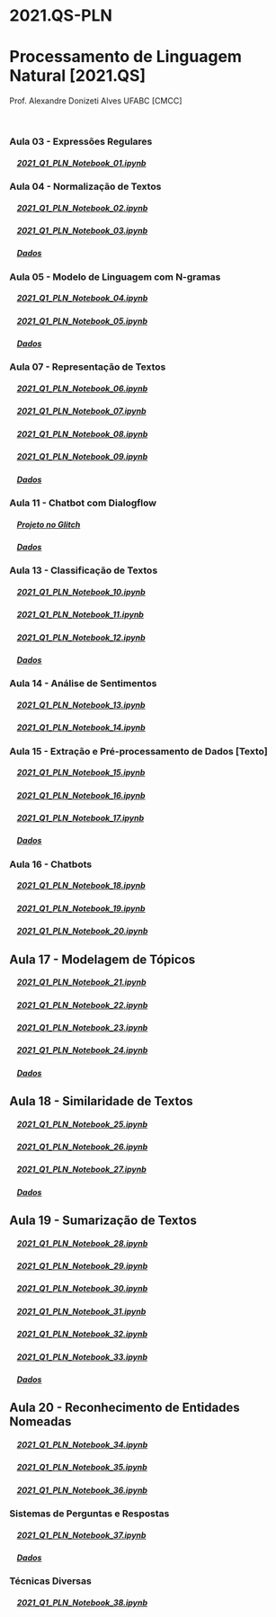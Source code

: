 # 2021.QS-PLN
# Processamento de Linguagem Natural [2021.QS]

Prof. Alexandre Donizeti Alves
UFABC [CMCC]


<br>

### **Aula 03 - Expressões Regulares**

##### &nbsp;&nbsp;&nbsp; [2021_Q1_PLN_Notebook_01.ipynb](https://github.com/adalves-ufabc/2021.QS-PLN/blob/main/Aula%2003/2021_Q1_PLN_Notebook_01.ipynb)
  
### **Aula 04 - Normalização de Textos**
##### &nbsp;&nbsp;&nbsp; [2021_Q1_PLN_Notebook_02.ipynb](https://github.com/adalves-ufabc/2021.QS-PLN/blob/main/Aula%2004/2021_Q1_PLN_Notebook_02.ipynb)
  
##### &nbsp;&nbsp;&nbsp; [2021_Q1_PLN_Notebook_03.ipynb](https://github.com/adalves-ufabc/2021.QS-PLN/blob/main/Aula%2004/2021_Q1_PLN_Notebook_03.ipynb)
  
##### &nbsp;&nbsp;&nbsp; [Dados](https://github.com/adalves-ufabc/2021.QS-PLN/tree/main/Aula%2004/data) 

### **Aula 05 - Modelo de Linguagem com N-gramas**
##### &nbsp;&nbsp;&nbsp; [2021_Q1_PLN_Notebook_04.ipynb](https://github.com/adalves-ufabc/2021.QS-PLN/blob/main/Aula%2005/2021_Q1_PLN_Notebook_04.ipynb)
  
##### &nbsp;&nbsp;&nbsp; [2021_Q1_PLN_Notebook_05.ipynb](https://github.com/adalves-ufabc/2021.QS-PLN/blob/main/Aula%2005/2021_Q1_PLN_Notebook_05.ipynb)
  
##### &nbsp;&nbsp;&nbsp; [Dados](https://github.com/adalves-ufabc/2021.QS-PLN/tree/main/Aula%2005/data) 

### **Aula 07 - Representação de Textos**
##### &nbsp;&nbsp;&nbsp; [2021_Q1_PLN_Notebook_06.ipynb](https://github.com/adalves-ufabc/2021.QS-PLN/blob/main/Aula%2005/2021_Q1_PLN_Notebook_06.ipynb)
  
##### &nbsp;&nbsp;&nbsp; [2021_Q1_PLN_Notebook_07.ipynb](https://github.com/adalves-ufabc/2021.QS-PLN/blob/main/Aula%2005/2021_Q1_PLN_Notebook_07.ipynb)

##### &nbsp;&nbsp;&nbsp; [2021_Q1_PLN_Notebook_08.ipynb](https://github.com/adalves-ufabc/2021.QS-PLN/blob/main/Aula%2005/2021_Q1_PLN_Notebook_08.ipynb)

##### &nbsp;&nbsp;&nbsp; [2021_Q1_PLN_Notebook_09.ipynb](https://github.com/adalves-ufabc/2021.QS-PLN/blob/main/Aula%2005/2021_Q1_PLN_Notebook_09.ipynb)
  
##### &nbsp;&nbsp;&nbsp; [Dados](https://github.com/adalves-ufabc/2021.QS-PLN/tree/main/Aula%2007/data) 

### **Aula 11 - Chatbot com Dialogflow**

##### &nbsp;&nbsp;&nbsp; [Projeto no Glitch](https://github.com/adalves-ufabc/2021.QS-PLN/blob/main/Aula%2011/ufabc-pln-projeto-glitch.tgz)

##### &nbsp;&nbsp;&nbsp; [Dados](https://github.com/adalves-ufabc/2021.QS-PLN/tree/main/Aula%2011/data) 

### **Aula 13 - Classificação de Textos**
##### &nbsp;&nbsp;&nbsp; [2021_Q1_PLN_Notebook_10.ipynb](https://github.com/adalves-ufabc/2021.QS-PLN/blob/main/Aula%2013/2021_Q1_PLN_Notebook_10.ipynb)
  
##### &nbsp;&nbsp;&nbsp; [2021_Q1_PLN_Notebook_11.ipynb](https://github.com/adalves-ufabc/2021.QS-PLN/blob/main/Aula%2013/2021_Q1_PLN_Notebook_11.ipynb)

##### &nbsp;&nbsp;&nbsp; [2021_Q1_PLN_Notebook_12.ipynb](https://github.com/adalves-ufabc/2021.QS-PLN/blob/main/Aula%2013/2021_Q1_PLN_Notebook_12.ipynb)

##### &nbsp;&nbsp;&nbsp; [Dados](https://github.com/adalves-ufabc/2021.QS-PLN/tree/main/Aula%2013/data) 


### **Aula 14 - Análise de Sentimentos**
##### &nbsp;&nbsp;&nbsp; [2021_Q1_PLN_Notebook_13.ipynb](https://github.com/adalves-ufabc/2021.QS-PLN/blob/main/Aula%2014/2021_Q1_PLN_Notebook_13.ipynb)
  
##### &nbsp;&nbsp;&nbsp; [2021_Q1_PLN_Notebook_14.ipynb](https://github.com/adalves-ufabc/2021.QS-PLN/blob/main/Aula%2014/2021_Q1_PLN_Notebook_14.ipynb)


### **Aula 15 - Extração e Pré-processamento de Dados [Texto]**
##### &nbsp;&nbsp;&nbsp; [2021_Q1_PLN_Notebook_15.ipynb](https://github.com/adalves-ufabc/2021.QS-PLN/blob/main/Aula%2015/2021_Q1_PLN_Notebook_15.ipynb)
  
##### &nbsp;&nbsp;&nbsp; [2021_Q1_PLN_Notebook_16.ipynb](https://github.com/adalves-ufabc/2021.QS-PLN/blob/main/Aula%2015/2021_Q1_PLN_Notebook_16.ipynb)

##### &nbsp;&nbsp;&nbsp; [2021_Q1_PLN_Notebook_17.ipynb](https://github.com/adalves-ufabc/2021.QS-PLN/blob/main/Aula%2015/2021_Q1_PLN_Notebook_17.ipynb)

##### &nbsp;&nbsp;&nbsp; [Dados](https://drive.google.com/drive/folders/19WMti6LyQTR4XLGiVEZ5Oumz9BLJRr2e?usp=sharing) 


### **Aula 16 - Chatbots**
##### &nbsp;&nbsp;&nbsp; [2021_Q1_PLN_Notebook_18.ipynb](https://github.com/adalves-ufabc/2021.QS-PLN/blob/main/Aula%2016/2021_Q1_PLN_Notebook_18.ipynb)
  
##### &nbsp;&nbsp;&nbsp; [2021_Q1_PLN_Notebook_19.ipynb](https://github.com/adalves-ufabc/2021.QS-PLN/blob/main/Aula%2016/2021_Q1_PLN_Notebook_19.ipynb)

##### &nbsp;&nbsp;&nbsp; [2021_Q1_PLN_Notebook_20.ipynb](https://github.com/adalves-ufabc/2021.QS-PLN/blob/main/Aula%2016/2021_Q1_PLN_Notebook_20.ipynb)


## **Aula 17 - Modelagem de Tópicos**
##### &nbsp;&nbsp;&nbsp; [2021_Q1_PLN_Notebook_21.ipynb](https://github.com/adalves-ufabc/2021.QS-PLN/blob/main/Aula%2017/2021_Q1_PLN_Notebook_21.ipynb)
  
##### &nbsp;&nbsp;&nbsp; [2021_Q1_PLN_Notebook_22.ipynb](https://github.com/adalves-ufabc/2021.QS-PLN/blob/main/Aula%2017/2021_Q1_PLN_Notebook_22.ipynb)

##### &nbsp;&nbsp;&nbsp; [2021_Q1_PLN_Notebook_23.ipynb](https://github.com/adalves-ufabc/2021.QS-PLN/blob/main/Aula%2017/2021_Q1_PLN_Notebook_23.ipynb)

##### &nbsp;&nbsp;&nbsp; [2021_Q1_PLN_Notebook_24.ipynb](https://github.com/adalves-ufabc/2021.QS-PLN/blob/main/Aula%2017/2021_Q1_PLN_Notebook_24.ipynb)

##### &nbsp;&nbsp;&nbsp; [Dados](https://github.com/adalves-ufabc/2021.QS-PLN/tree/main/Aula%2017/data) 


## **Aula 18 - Similaridade de Textos**
##### &nbsp;&nbsp;&nbsp; [2021_Q1_PLN_Notebook_25.ipynb](https://github.com/adalves-ufabc/2021.QS-PLN/blob/main/Aula%2018/2021_Q1_PLN_Notebook_25.ipynb)
  
##### &nbsp;&nbsp;&nbsp; [2021_Q1_PLN_Notebook_26.ipynb](https://github.com/adalves-ufabc/2021.QS-PLN/blob/main/Aula%2018/2021_Q1_PLN_Notebook_26.ipynb)

##### &nbsp;&nbsp;&nbsp; [2021_Q1_PLN_Notebook_27.ipynb](https://github.com/adalves-ufabc/2021.QS-PLN/blob/main/Aula%2018/2021_Q1_PLN_Notebook_27.ipynb)

##### &nbsp;&nbsp;&nbsp; [Dados](https://github.com/adalves-ufabc/2021.QS-PLN/tree/main/Aula%2018/data) 


## **Aula 19 - Sumarização de Textos**
##### &nbsp;&nbsp;&nbsp; [2021_Q1_PLN_Notebook_28.ipynb](https://github.com/adalves-ufabc/2021.QS-PLN/blob/main/Aula%2019/2021_Q1_PLN_Notebook_28.ipynb)
  
##### &nbsp;&nbsp;&nbsp; [2021_Q1_PLN_Notebook_29.ipynb](https://github.com/adalves-ufabc/2021.QS-PLN/blob/main/Aula%2019/2021_Q1_PLN_Notebook_29.ipynb)

##### &nbsp;&nbsp;&nbsp; [2021_Q1_PLN_Notebook_30.ipynb](https://github.com/adalves-ufabc/2021.QS-PLN/blob/main/Aula%2019/2021_Q1_PLN_Notebook_30.ipynb)

##### &nbsp;&nbsp;&nbsp; [2021_Q1_PLN_Notebook_31.ipynb](https://github.com/adalves-ufabc/2021.QS-PLN/blob/main/Aula%2019/2021_Q1_PLN_Notebook_31.ipynb)

##### &nbsp;&nbsp;&nbsp; [2021_Q1_PLN_Notebook_32.ipynb](https://github.com/adalves-ufabc/2021.QS-PLN/blob/main/Aula%2019/2021_Q1_PLN_Notebook_32.ipynb)

##### &nbsp;&nbsp;&nbsp; [2021_Q1_PLN_Notebook_33.ipynb](https://github.com/adalves-ufabc/2021.QS-PLN/blob/main/Aula%2019/2021_Q1_PLN_Notebook_33.ipynb)

##### &nbsp;&nbsp;&nbsp; [Dados](https://github.com/adalves-ufabc/2021.QS-PLN/tree/main/Aula%2019/data) 


## **Aula 20 - Reconhecimento de Entidades Nomeadas**
##### &nbsp;&nbsp;&nbsp; [2021_Q1_PLN_Notebook_34.ipynb](https://github.com/adalves-ufabc/2021.QS-PLN/blob/main/Aula%2020/2021_Q1_PLN_Notebook_34.ipynb)
  
##### &nbsp;&nbsp;&nbsp; [2021_Q1_PLN_Notebook_35.ipynb](https://github.com/adalves-ufabc/2021.QS-PLN/blob/main/Aula%2020/2021_Q1_PLN_Notebook_35.ipynb)

##### &nbsp;&nbsp;&nbsp; [2021_Q1_PLN_Notebook_36.ipynb](https://github.com/adalves-ufabc/2021.QS-PLN/blob/main/Aula%2020/2021_Q1_PLN_Notebook_36.ipynb)

### **Sistemas de Perguntas e Respostas**
##### &nbsp;&nbsp;&nbsp; [2021_Q1_PLN_Notebook_37.ipynb](https://github.com/adalves-ufabc/2021.QS-PLN/blob/main/Aula%2020/2021_Q1_PLN_Notebook_37.ipynb)

##### &nbsp;&nbsp;&nbsp; [Dados](https://github.com/adalves-ufabc/2021.QS-PLN/tree/main/Aula%2020/data) 

### **Técnicas Diversas**
##### &nbsp;&nbsp;&nbsp; [2021_Q1_PLN_Notebook_38.ipynb](https://github.com/adalves-ufabc/2021.QS-PLN/blob/main/Aula%2020/2021_Q1_PLN_Notebook_38.ipynb)









